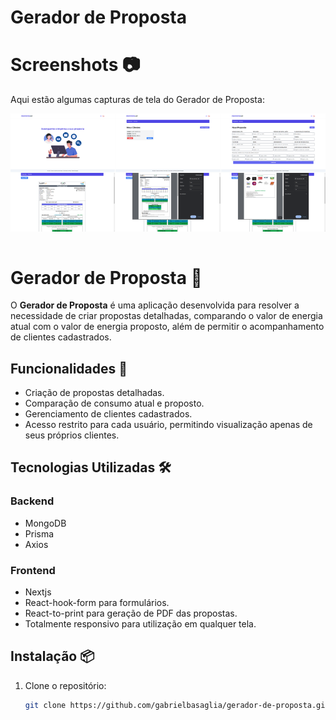 # Gerador de Proposta

# Screenshots 📷

Aqui estão algumas capturas de tela do Gerador de Proposta:

<div style="display: grid; grid-template-columns: repeat(3, 1fr); gap: 1px;">
  <img src="./src/assets/readme/1.png" alt="Screenshot 1" width="200"/>
  <img src="./src/assets/readme/2.png" alt="Screenshot 2" width="200"/>
  <img src="./src/assets/readme/3.png" alt="Screenshot 3" width="200"/>
  <img src="./src/assets/readme/4.png" alt="Screenshot 4" width="200"/>
  <img src="./src/assets/readme/5.png" alt="Screenshot 5" width="200"/>
  <img src="./src/assets/readme/6.png" alt="Screenshot 6" width="200"/>
</div> <br>

# Gerador de Proposta 📄

O **Gerador de Proposta** é uma aplicação desenvolvida para resolver a necessidade de criar propostas detalhadas, comparando o valor de energia atual com o valor de energia proposto, além de permitir o acompanhamento de clientes cadastrados.

## Funcionalidades 🚀

- Criação de propostas detalhadas.
- Comparação de consumo atual e proposto.
- Gerenciamento de clientes cadastrados.
- Acesso restrito para cada usuário, permitindo visualização apenas de seus próprios clientes.

## Tecnologias Utilizadas 🛠️

### Backend

- MongoDB
- Prisma
- Axios

### Frontend

- Nextjs
- React-hook-form para formulários.
- React-to-print para geração de PDF das propostas.
- Totalmente responsivo para utilização em qualquer tela.

## Instalação 📦

1. Clone o repositório:

   ```bash
   git clone https://github.com/gabrielbasaglia/gerador-de-proposta.git
   ```
